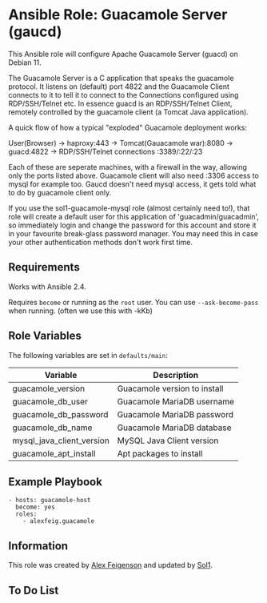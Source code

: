 Ansible Role: Guacamole Server (gaucd)
=========

This Ansible role will configure Apache Guacamole Server (guacd) on Debian 11. 

The Guacamole Server is a C application that speaks the guacamole protocol. It listens on (default) port 4822 and the Guacamole Client connects to it to tell it to connect to the Connections configured using RDP/SSH/Telnet etc. In essence guacd is an RDP/SSH/Telnet Client, remotely controlled by the guacamole client (a Tomcat Java application).

A quick flow of how a typical "exploded" Guacamole deployment works:

User(Browser) -> haproxy:443 -> Tomcat(Gauacamole war):8080 -> guacd:4822 -> RDP/SSH/Telnet connections :3389/:22/:23

Each of these are seperate machines, with a firewall in the way, allowing only the ports listed above. Guacamole client will also need :3306 access to mysql for example too. Gaucd doesn't need mysql access, it gets told what to do by guacamole client only.

If you use the sol1-guacamole-mysql role (almost certainly need to!), that role will create a default user for this application of 'guacadmin/guacadmin', so immediately login and change the password for this account and store it in your favourite break-glass password manager. You may need this in case your other authentication methods don't work first time.

Requirements
------------

Works with Ansible 2.4.

Requires `become` or running as the `root` user. You can use `--ask-become-pass` when running. (often we use this with -kKb)

Role Variables
--------------
The following variables are set in `defaults/main`:

| Variable                 | Description                  |
|--------------------------|------------------------------|
|guacamole_version         | Guacamole version to install |
|guacamole_db_user         | Guacamole MariaDB username   |
|guacamole_db_password     | Guacamole MariaDB password   |
|guacamole_db_name         | Guacamole MariaDB database   |
|mysql_java_client_version | MySQL Java Client version    |
|guacamole_apt_install     | Apt packages to install      |

Example Playbook
----------------

```
- hosts: guacamole-host
  become: yes
  roles:
    - alexfeig.guacamole
```

 Information
------------------

This role was created by [Alex Feigenson](https://github.com/alexfeig) and updated by [Sol1](https://sol1.com.au).

To Do List
------------------

